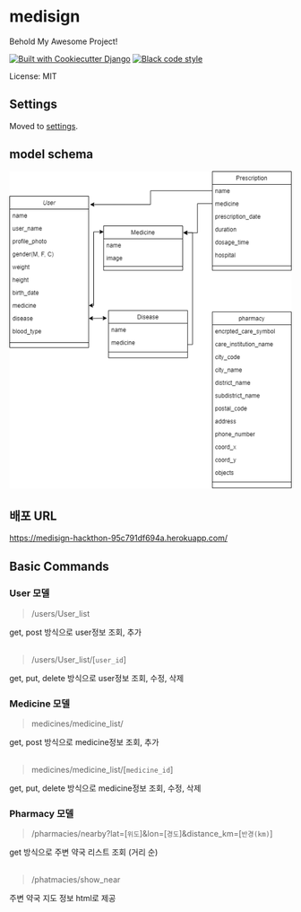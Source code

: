 # medisign

Behold My Awesome Project!

[![Built with Cookiecutter Django](https://img.shields.io/badge/built%20with-Cookiecutter%20Django-ff69b4.svg?logo=cookiecutter)](https://github.com/cookiecutter/cookiecutter-django/)
[![Black code style](https://img.shields.io/badge/code%20style-black-000000.svg)](https://github.com/ambv/black)

License: MIT

## Settings

Moved to [settings](http://cookiecutter-django.readthedocs.io/en/latest/settings.html).

## model schema
![](medisign%20%EB%AA%A8%EB%8D%B8%20%EC%8A%A4%ED%82%A4%EB%A7%88.drawio.png) 

## 배포 URL
https://medisign-hackthon-95c791df694a.herokuapp.com/ <br>


## Basic Commands

### User 모델<br>

> /users/User_list<br>

get, post 방식으로 user정보 조회, 추가<br><Br>
> /users/User_list/[`user_id`]<br>

get, put, delete 방식으로 user정보 조회, 수정, 삭제

### Medicine 모델<br>
> medicines/medicine_list/<br>

get, post 방식으로 medicine정보 조회, 추가<br><br>
>medicines/medicine_list/[`medicine_id`]<br>

get, put, delete 방식으로 medicine정보 조회, 수정, 삭제

### Pharmacy 모델<br>
> /pharmacies/nearby?lat=[`위도`]&lon=[`경도`]&distance_km=[`반경(km)`]<br>

get 방식으로 주변 약국 리스트 조회 (거리 순)<br><br>

> /phatmacies/show_near<br>

주변 약국 지도 정보 html로 제공

<br>


